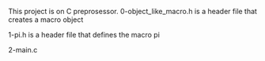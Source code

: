 This project is on C preprosessor.
0-object_like_macro.h is a header file that creates a macro object

1-pi.h is a header file that defines the macro pi

2-main.c 
